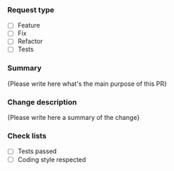 <!-- Thank you for your contribution ! -->

### Request type

<!-- (add an `x` to `[ ]` if applicable and the issue number if available) -->

- [ ] Feature
- [ ] Fix
- [ ] Refactor
- [ ] Tests

### Summary

<!-- Please replace {Please write here ...} with something useful -->

{Please write here what's the main purpose of this PR}

### Change description

<!-- Please replace {Please write here ...} with something useful -->

{Please write here a summary of the change}

### Check lists

<!-- (add an `x` to `[ ]` if applicable) -->

- [ ] Tests passed
- [ ] Coding style respected
